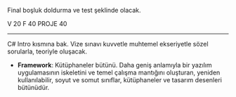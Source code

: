 Final boşluk doldurma ve test şeklinde olacak.

V 20
F 40
PROJE 40

---


C# Intro kısmına bak. Vize sınavı kuvvetle muhtemel ekseriyetle sözel sorularla, teoriyle oluşacak.

- **Framework**: Kütüphaneler bütünü. Daha geniş anlamıyla bir yazılım uygulamasının iskeletini ve temel çalışma mantığını oluşturan, yeniden kullanılabilir, soyut ve somut sınıflar, kütüphaneler ve tasarım desenleri bütünüdür.
